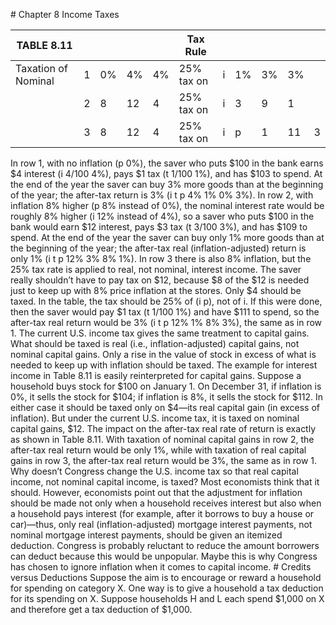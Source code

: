 \# Chapter 8 Income Taxes

| TABLE 8.11          |   |    |    |    | Tax Rule   |   |    |    |    |   |
| ------------------- | - | -- | -- | -- | ---------- | - | -- | -- | -- | - |
| Taxation of Nominal | 1 | 0% | 4% | 4% | 25% tax on | i | 1% | 3% | 3% |   |
|                     | 2 | 8  | 12 | 4  | 25% tax on | i | 3  | 9  | 1  |   |
|                     | 3 | 8  | 12 | 4  | 25% tax on | i | p  | 1  | 11 | 3 |

In row 1, with no inflation (p 0%), the saver who puts $100 in the bank earns $4 interest (i $4/$100 4%), pays $1 tax (t $1/$100 1%), and has $103 to spend. At the end of the year the saver can buy 3% more goods than at the beginning of the year; the after-tax return is 3% (i t p 4% 1% 0% 3%). In row 2, with inflation 8% higher (p 8% instead of 0%), the nominal interest rate would be roughly 8% higher (i 12% instead of 4%), so a saver who puts $100 in the bank would earn $12 interest, pays $3 tax (t $3/$100 3%), and has $109 to spend. At the end of the year the saver can buy only 1% more goods than at the beginning of the year; the after-tax real (inflation-adjusted) return is only 1% (i t p 12% 3% 8% 1%). In row 3 there is also 8% inflation, but the 25% tax rate is applied to real, not nominal, interest income. The saver really shouldn’t have to pay tax on $12, because $8 of the $12 is needed just to keep up with 8% price inflation at the stores. Only $4 should be taxed. In the table, the tax should be 25% of (i p), not of i. If this were done, then the saver would pay $1 tax (t $1/$100 1%) and have $111 to spend, so the after-tax real return would be 3% (i t p 12% 1% 8% 3%), the same as in row 1. The current U.S. income tax gives the same treatment to capital gains. What should be taxed is real (i.e., inflation-adjusted) capital gains, not nominal capital gains. Only a rise in the value of stock in excess of what is needed to keep up with inflation should be taxed. The example for interest income in Table 8.11 is easily reinterpreted for capital gains. Suppose a household buys stock for $100 on January 1. On December 31, if inflation is 0%, it sells the stock for $104; if inflation is 8%, it sells the stock for $112. In either case it should be taxed only on $4—its real capital gain (in excess of inflation). But under the current U.S. income tax, it is taxed on nominal capital gains, $12. The impact on the after-tax real rate of return is exactly as shown in Table 8.11. With taxation of nominal capital gains in row 2, the after-tax real return would be only 1%, while with taxation of real capital gains in row 3, the after-tax real return would be 3%, the same as in row 1. Why doesn’t Congress change the U.S. income tax so that real capital income, not nominal capital income, is taxed? Most economists think that it should. However, economists point out that the adjustment for inflation should be made not only when a household receives interest but also when a household pays interest (for example, after it borrows to buy a house or car)—thus, only real (inflation-adjusted) mortgage interest payments, not nominal mortgage interest payments, should be given an itemized deduction. Congress is probably reluctant to reduce the amount borrowers can deduct because this would be unpopular. Maybe this is why Congress has chosen to ignore inflation when it comes to capital income. # Credits versus Deductions Suppose the aim is to encourage or reward a household for spending on category X. One way is to give a household a tax deduction for its spending on X. Suppose households H and L each spend $1,000 on X and therefore get a tax deduction of $1,000.
